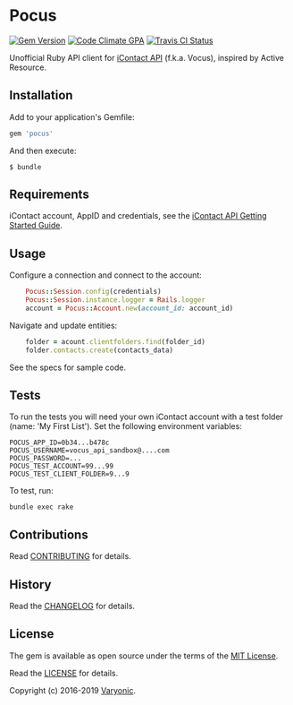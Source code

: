 # Pocus

[![Gem Version](https://badge.fury.io/rb/pocus.svg)](http://badge.fury.io/rb/pocus)
[![Code Climate GPA](https://codeclimate.com/github/varyonic/pocus.svg)](https://codeclimate.com/github/varyonic/pocus)
[![Travis CI Status](https://secure.travis-ci.org/varyonic/pocus.svg)](https://travis-ci.org/varyonic/pocus)

Unofficial Ruby API client for [iContact API](https://www.icontact.com/developerportal) (f.k.a. Vocus), inspired by Active Resource.

## Installation

Add to your application's Gemfile:

```ruby
gem 'pocus'
```

And then execute:

    $ bundle

## Requirements

iContact account, AppID and credentials, see the [iContact API Getting Started Guide](https://www.icontact.com/developerportal/documentation/start-building).

## Usage

Configure a connection and connect to the account:

```ruby
	Pocus::Session.config(credentials)
	Pocus::Session.instance.logger = Rails.logger
	account = Pocus::Account.new(account_id: account_id)
```

Navigate and update entities:

```ruby
	folder = acount.clientfolders.find(folder_id)
	folder.contacts.create(contacts_data)
```

See the specs for sample code.

## Tests

To run the tests you will need your own iContact account with a test folder (name: 'My First List').  Set the following environment variables:

```
POCUS_APP_ID=0b34...b478c
POCUS_USERNAME=vocus_api_sandbox@....com
POCUS_PASSWORD=...
POCUS_TEST_ACCOUNT=99...99
POCUS_TEST_CLIENT_FOLDER=9...9
```
To test, run:

    bundle exec rake

## Contributions

Read [CONTRIBUTING](CONTRIBUTING.md) for details.

## History

Read the [CHANGELOG](CHANGELOG.md) for details.

## License

The gem is available as open source under the terms of the [MIT License](https://opensource.org/licenses/MIT).

Read the [LICENSE](LICENSE.md) for details.

Copyright (c) 2016-2019 [Varyonic](https://www.varyonic.com).
